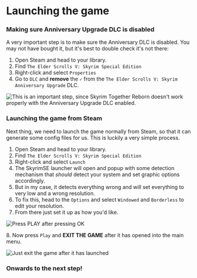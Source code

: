 # Launching the game

### Making sure Anniversary Upgrade DLC is disabled

A very important step is to make sure the Anniversary DLC is disabled. You may not have bought it, but it's best to double check it's not there:

1. Open Steam and head to your library.
2. Find `The Elder Scrolls V: Skyrim Special Edition`
3. Right-click and select `Properties`
4. Go to `DLC` and **remove** the `✓` from the `The Elder Scrolls V: Skyrim Anniversary Upgrade` DLC.

![This is an important step, since Skyrim Together Reborn doesn't work properly with the Anniversary Upgrade DLC enabled.](https://shx.is/5Bif7gkqI.gif)

###

### Launching the game from Steam

Next thing, we need to launch the game normally from Steam, so that it can generate some config files for us. This is luckily a very simple process.

1. Open Steam and head to your library.
2. Find `The Elder Scrolls V: Skyrim Special Edition`
3. Right-click and select `Launch`
4. The SkyrimSE launcher will open and popup with some detection mechanism that _should_ detect your system and set graphic options accordingly.
5. But in my case, it detects everything wrong and will set everything to very low and a wrong resolution.
6. To fix this, head to the `Options` and select `Windowed` and `Borderless` to edit your resolution.
7. From there just set it up as how you'd like.

![Press PLAY after pressing OK](https://shx.is/5BiepgvZN.gif)

8\. Now press `Play` and **EXIT THE GAME** after it has opened into the main menu.

![Just exit the game after it has launched](https://shx.is/5BigQmBoP.gif)

### Onwards to the next step!
